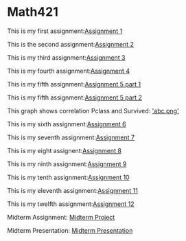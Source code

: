 # Math421
This is my first assignment:[Assignment 1](Assignment1.html)

This is the second assignment:[Assignment 2](assignment2.html)

This is my third assignment:[Assignment 3](Assignment3.html)

This is my fourth assignment:[Assignment 4](assignment4.html)

This is my fifth assignment:[Assignment 5 part 1](assignment5_part1.html)

This is my fifth assignment:[Assignment 5 part 2](assignment5_part2.html)

This graph shows correlation Pclass and Survived: ['abc.png'](abc.png)

This is my sixth assignment:[Assignment 6](assignment6.html)

This is my seventh assignment:[Assignment 7](Assignment7(2).html)

This is my eight assignent:[Assignment 8](assignment8.html)

This is my ninth assignment:[Assignment 9](assignment9.html)

This is my tenth assignment:[Assignment 10](assignment10.html)

This is my eleventh assignment:[Assignment 11](assignment11.html)

This is my twelfth assignment:[Assignment 12](assignment12.html)

Midterm Assignment: [Midterm Project](Midterm-Project.html)

Midterm Presentation: [Midterm Presentation](MidtermPresentation.html)
